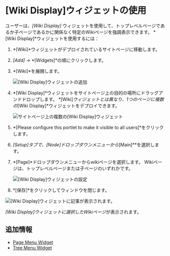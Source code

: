 # [Wiki Display]ウィジェットの使用

ユーザーは、*[Wiki Display]* ウィジェットを使用して、トップレベルページであるか子ページであるかに関係なく特定のWikiページを強調表示できます。 *[Wiki Display]*ウィジェットを使用するには：

1.  *[Wiki]*ウィジェットがデプロイされているサイトページに移動します。

2.  *[Add]* → *[Widgets]*の順にクリックします。

3.  *[Wiki]*を展開します。

    ![[Wiki Display]ウィジェットの追加](./using-the-wiki-display-widget/images/01.png)

4.  *[Wiki Display]*ウィジェットをサイトページ上の目的の場所にドラッグアンドドロップします。 *[Wiki]*ウィジェットとは異なり、1つのページに複数の*[Wiki Display]*ウィジェットをデプロイできます。

    ![サイトページ上の複数の[Wiki Display]ウィジェット](./using-the-wiki-display-widget/images/02.png)

5.  *[Please configure this portlet to make it visible to all users]*をクリックします。

6.  *[Setup]*タブで、*[Node]*ドロップダウンメニューから**[Main]**を選択します。

7.  *[Page]*ドロップダウンメニューからwikiページを選択します。 Wikiページは、トップレベルページまたは子ページのいずれかです。

    ![[Wiki Display]ウィジェットの設定](./using-the-wiki-display-widget/images/03.png)

8.  *[保存]*をクリックしてウィンドウを閉じます。

![[Wiki Display]ウィジェットに記事が表示されます。](./using-the-wiki-display-widget/images/04.png)

*[Wiki Display]*ウィジェットに選択した*Wikiページ*が表示されます。

## 追加情報

  - [Page Menu Widget](./using-the-page-menu-widget.md)
  - [Tree Menu Widget](./using-the-tree-menu-widget.md)
